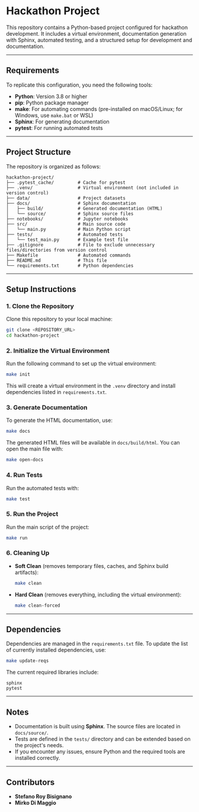 # Hackathon Project

This repository contains a Python-based project configured for hackathon development. It includes a virtual environment, documentation generation with Sphinx, automated testing, and a structured setup for development and documentation.

---

## **Requirements**

To replicate this configuration, you need the following tools:

- **Python**: Version 3.8 or higher
- **pip**: Python package manager
- **make**: For automating commands (pre-installed on macOS/Linux; for Windows, use `make.bat` or WSL)
- **Sphinx**: For generating documentation
- **pytest**: For running automated tests

---

## **Project Structure**

The repository is organized as follows:
```
hackathon-project/
├── .pytest_cache/         # Cache for pytest
├── .venv/                 # Virtual environment (not included in version control)
├── data/                  # Project datasets
├── docs/                  # Sphinx documentation
│   ├── build/             # Generated documentation (HTML)
│   └── source/            # Sphinx source files
├── notebooks/             # Jupyter notebooks
├── src/                   # Main source code
│   └── main.py            # Main Python script
├── tests/                 # Automated tests
│   └── test_main.py       # Example test file
├── .gitignore             # File to exclude unnecessary files/directories from version control
├── Makefile               # Automated commands
├── README.md              # This file
└── requirements.txt       # Python dependencies
```

---

## **Setup Instructions**

### **1. Clone the Repository**

Clone this repository to your local machine:
```bash
git clone <REPOSITORY_URL>
cd hackathon-project
```

### **2. Initialize the Virtual Environment**

Run the following command to set up the virtual environment:
```bash
make init
```
This will create a virtual environment in the `.venv` directory and install dependencies listed in `requirements.txt`.

### **3. Generate Documentation**

To generate the HTML documentation, use:
```bash
make docs
```
The generated HTML files will be available in `docs/build/html`. You can open the main file with:
```bash
make open-docs
```

### **4. Run Tests**

Run the automated tests with:
```bash
make test
```

### **5. Run the Project**

Run the main script of the project:
```bash
make run
```

### **6. Cleaning Up**

- **Soft Clean** (removes temporary files, caches, and Sphinx build artifacts):
  ```bash
  make clean
  ```
- **Hard Clean** (removes everything, including the virtual environment):
  ```bash
  make clean-forced
  ```

---

## **Dependencies**

Dependencies are managed in the `requirements.txt` file. To update the list of currently installed dependencies, use:
```bash
make update-reqs
```

The current required libraries include:
```
sphinx
pytest
```

---

## **Notes**

- Documentation is built using **Sphinx**. The source files are located in `docs/source/`.
- Tests are defined in the `tests/` directory and can be extended based on the project's needs.
- If you encounter any issues, ensure Python and the required tools are installed correctly.

---

## **Contributors**

- **Stefano Roy Bisignano**
- **Mirko Di Maggio**
```
